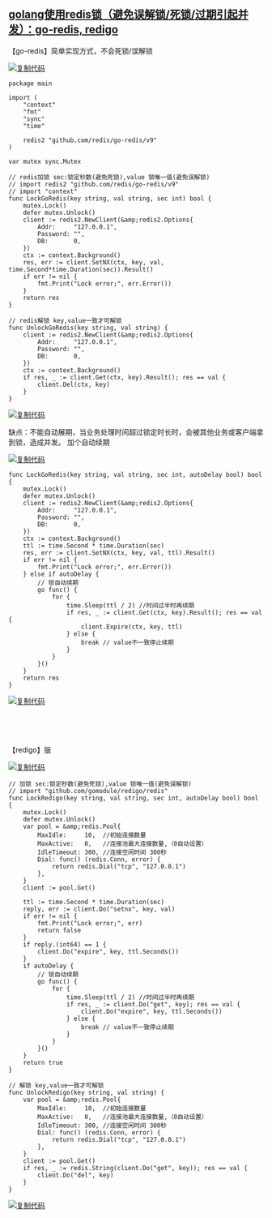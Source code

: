 
## [golang使用redis锁（避免误解锁/死锁/过期引起并发）：go-redis, redigo](https://www.cnblogs.com/yylyhl/p/18072942 "发布于 2024-03-21 18:05")

【go-redis】简单实现方式，不会死锁/误解锁

[![复制代码](https://assets.cnblogs.com/images/copycode.gif )](javascript:void(0); "复制代码")

```
package main

import (
    "context"
    "fmt"
    "sync"
    "time"

    redis2 "github.com/redis/go-redis/v9"
)

var mutex sync.Mutex

// redis加锁 sec:锁定秒数(避免死锁),value 锁唯一值(避免误解锁)
// import redis2 "github.com/redis/go-redis/v9"
// import "context"
func LockGoRedis(key string, val string, sec int) bool {
    mutex.Lock()
    defer mutex.Unlock()
    client := redis2.NewClient(&amp;redis2.Options{
        Addr:     "127.0.0.1",
        Password: "",
        DB:       0,
    })
    ctx := context.Background()
    res, err := client.SetNX(ctx, key, val, time.Second*time.Duration(sec)).Result()
    if err != nil {
        fmt.Print("Lock error;", err.Error())
    }
    return res
}

// redis解锁 key,value一致才可解锁
func UnlockGoRedis(key string, val string) {
    client := redis2.NewClient(&amp;redis2.Options{
        Addr:     "127.0.0.1",
        Password: "",
        DB:       0,
    })
    ctx := context.Background()
    if res, _ := client.Get(ctx, key).Result(); res == val {
        client.Del(ctx, key)
    }
}
```
[![复制代码](https://assets.cnblogs.com/images/copycode.gif )](javascript:void(0); "复制代码")

缺点：不能自动展期，当业务处理时间超过锁定时长时，会被其他业务或客户端拿到锁，造成并发。
加个自动续期

[![复制代码](https://assets.cnblogs.com/images/copycode.gif )](javascript:void(0); "复制代码")

```
func LockGoRedis(key string, val string, sec int, autoDelay bool) bool {
    mutex.Lock()
    defer mutex.Unlock()
    client := redis2.NewClient(&amp;redis2.Options{
        Addr:     "127.0.0.1",
        Password: "",
        DB:       0,
    })
    ctx := context.Background()
    ttl := time.Second * time.Duration(sec)
    res, err := client.SetNX(ctx, key, val, ttl).Result()
    if err != nil {
        fmt.Print("Lock error;", err.Error())
    } else if autoDelay {
        // 锁自动续期
        go func() {
            for {
                time.Sleep(ttl / 2) //时间过半时再续期
                if res, _ := client.Get(ctx, key).Result(); res == val {
                    client.Expire(ctx, key, ttl)
                } else {
                    break // value不一致停止续期
                }
            }
        }()
    }
    return res
}
```
[![复制代码](https://assets.cnblogs.com/images/copycode.gif )](javascript:void(0); "复制代码")

 

 

【redigo】版

[![复制代码](https://assets.cnblogs.com/images/copycode.gif )](javascript:void(0); "复制代码")

```
// 加锁 sec:锁定秒数(避免死锁),value 锁唯一值(避免误解锁)
// import "github.com/gomodule/redigo/redis"
func LockRedigo(key string, val string, sec int, autoDelay bool) bool {
    mutex.Lock()
    defer mutex.Unlock()
    var pool = &amp;redis.Pool{
        MaxIdle:     10,  //初始连接数量
        MaxActive:   0,   //连接池最大连接数量,（0自动设置）
        IdleTimeout: 300, //连接空闲时间 300秒
        Dial: func() (redis.Conn, error) {
            return redis.Dial("tcp", "127.0.0.1")
        },
    }
    client := pool.Get()

    ttl := time.Second * time.Duration(sec)
    reply, err := client.Do("setnx", key, val)
    if err != nil {
        fmt.Print("Lock error;", err)
        return false
    }
    if reply.(int64) == 1 {
        client.Do("expire", key, ttl.Seconds())
    }
    if autoDelay {
        // 锁自动续期
        go func() {
            for {
                time.Sleep(ttl / 2) //时间过半时再续期
                if res, _ := client.Do("get", key); res == val {
                    client.Do("expire", key, ttl.Seconds())
                } else {
                    break // value不一致停止续期
                }
            }
        }()
    }
    return true
}

// 解锁 key,value一致才可解锁
func UnlockRedigo(key string, val string) {
    var pool = &amp;redis.Pool{
        MaxIdle:     10,  //初始连接数量
        MaxActive:   0,   //连接池最大连接数量,（0自动设置）
        IdleTimeout: 300, //连接空闲时间 300秒
        Dial: func() (redis.Conn, error) {
            return redis.Dial("tcp", "127.0.0.1")
        },
    }
    client := pool.Get()
    if res, _ := redis.String(client.Do("get", key)); res == val {
        client.Do("del", key)
    }
}
```
[![复制代码](https://assets.cnblogs.com/images/copycode.gif )](javascript:void(0); "复制代码")
